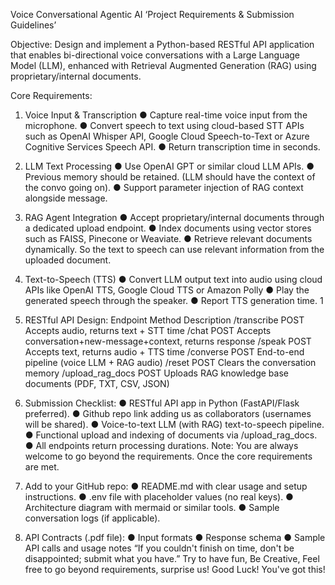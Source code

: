 Voice Conversational Agentic AI
‘Project Requirements & Submission Guidelines’

Objective:
Design and implement a Python-based RESTful API application that enables bi-directional voice
conversations with a Large Language Model (LLM), enhanced with Retrieval Augmented Generation
(RAG) using proprietary/internal documents.

Core Requirements:
1. Voice Input & Transcription
● Capture real-time voice input from the microphone.
● Convert speech to text using cloud-based STT APIs such as OpenAI Whisper API, Google Cloud
Speech-to-Text or Azure Cognitive Services Speech API.
● Return transcription time in seconds.
2. LLM Text Processing
● Use OpenAI GPT or similar cloud LLM APIs.
● Previous memory should be retained. (LLM should have the context of the convo going on).
● Support parameter injection of RAG context alongside message.
3. RAG Agent Integration
● Accept proprietary/internal documents through a dedicated upload endpoint.
● Index documents using vector stores such as FAISS, Pinecone or Weaviate.
● Retrieve relevant documents dynamically. So the text to speech can use relevant information
from the uploaded document.
4. Text-to-Speech (TTS)
● Convert LLM output text into audio using cloud APIs like OpenAI TTS, Google Cloud TTS or
Amazon Polly
● Play the generated speech through the speaker.
● Report TTS generation time.
1

5. RESTful API Design:
Endpoint Method Description
/transcribe POST Accepts audio, returns text + STT time
/chat POST Accepts conversation+new-message+context, returns response
/speak POST Accepts text, returns audio + TTS time
/converse POST End-to-end pipeline (voice LLM + RAG audio)
/reset POST Clears the conversation memory
/upload_rag_docs POST Uploads RAG knowledge base documents (PDF, TXT, CSV, JSON)
6. Submission Checklist:
● RESTful API app in Python (FastAPI/Flask preferred).
● Github repo link adding us as collaborators (usernames will be shared).
● Voice-to-text LLM (with RAG) text-to-speech pipeline.
● Functional upload and indexing of documents via /upload_rag_docs.
● All endpoints return processing durations.
Note: You are always welcome to go beyond the requirements. Once the core requirements are met.
7. Add to your GitHub repo:
● README.md with clear usage and setup instructions.
● .env file with placeholder values (no real keys).
● Architecture diagram with mermaid or similar tools.
● Sample conversation logs (if applicable).
8. API Contracts (.pdf file):
● Input formats
● Response schema
● Sample API calls and usage notes
“If you couldn't finish on time, don't be disappointed; submit what you have.”
Try to have fun, Be Creative, Feel free to go beyond requirements, surprise us!
Good Luck! You've got this!